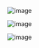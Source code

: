 ![image](https://user-images.githubusercontent.com/68769644/214270278-1f848e74-8793-43e4-bc05-1721109ad3af.png)

![image](https://user-images.githubusercontent.com/68769644/214270419-cefe12fc-7599-4d39-82f1-2ebab625daa6.png)

![image](https://user-images.githubusercontent.com/68769644/214270635-f050940e-8510-42b4-92d5-6eaf8d28d257.png)
